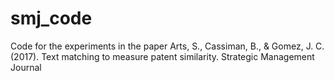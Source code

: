 # smj_code
Code for the experiments in the paper Arts, S., Cassiman, B., & Gomez, J. C. (2017). Text matching to measure patent similarity. Strategic Management Journal

